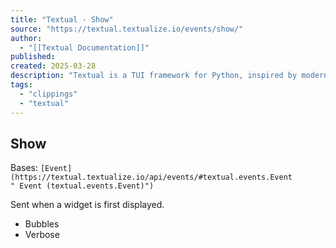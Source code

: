 ```yaml
---
title: "Textual - Show"
source: "https://textual.textualize.io/events/show/"
author:
  - "[[Textual Documentation]]"
published:
created: 2025-03-28
description: "Textual is a TUI framework for Python, inspired by modern web development."
tags:
  - "clippings"
  - "textual"
---
```

## Show

Bases: `[Event](https://textual.textualize.io/api/events/#textual.events.Event " Event (textual.events.Event)")`

Sent when a widget is first displayed.

- Bubbles
- Verbose